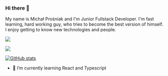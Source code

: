 ### Hi there 👋

My name is Michał Prośniak and I'm Junior Fullstack Developer. 
I'm fast learning, hard working guy, who tries to become the best version of himself.
I enjoy getting to know new technologies and people.

[<img src="https://img.shields.io/badge/Gmail-D14836?style=for-the-badge&logo=gmail&logoColor=white">](mailto:michalprosniak@gmail.com)

[<img src="https://img.shields.io/badge/LinkedIn-0077B5?style=for-the-badge&logo=linkedin&logoColor=white">](https://www.linkedin.com/in/michal-prosniak/)

[![GitHub stats](https://github-readme-stats.vercel.app/api?username=MichalProsniak&show_icons=true&theme=great-gatsby)](https://github.com/MichalProsniak?tab=repositories)


- 🌱 I’m currently learning React and Typescript

<!--
**MichalProsniak/MichalProsniak** is a ✨ _special_ ✨ repository because its `README.md` (this file) appears on your GitHub profile.

Here are some ideas to get you started:

- 🔭 I’m currently working on ...
- 🌱 I’m currently learning ...
- 👯 I’m looking to collaborate on ...
- 🤔 I’m looking for help with ...
- 💬 Ask me about ...
- 📫 How to reach me: ...
- 😄 Pronouns: ...
- ⚡ Fun fact: ...
-->
